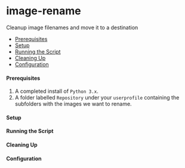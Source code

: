# image-rename
Cleanup image filenames and move it to a destination

* [Prerequisites](#prerequisites)
* [Setup](#setup)
* [Running the Script](#running-the-script)
* [Cleaning Up](#cleaning-up)
* [Configuration](#configuration)

#### <a name="prerequisites"></a>Prerequisites
1. A completed install of `Python 3.x`.
2. A folder labelled `Repository` under your `userprofile` containing the subfolders with the images we want to rename. 
#### <a name="setup"></a>Setup
#### <a name="running-the-script"></a>Running the Script
#### <a name="cleaning-up"></a>Cleaning Up
#### <a name="configuration"></a>Configuration
